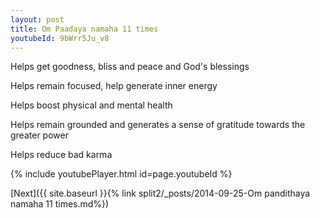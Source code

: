 ```yaml
---
layout: post
title: Om Paadaya namaha 11 times
youtubeId: 9bWrr5Ju_v8
---
```

 
 
Helps get goodness, bliss and peace and God's blessings
 
Helps remain focused, help generate inner energy 
 
Helps boost physical and mental health 
 
Helps remain grounded and generates a sense of gratitude towards the greater power 
 
Helps reduce bad karma
 
 
 
 


{% include youtubePlayer.html id=page.youtubeId %}
 
[Next]({{ site.baseurl }}{% link  split2/_posts/2014-09-25-Om pandithaya namaha 11 times.md%})
 
